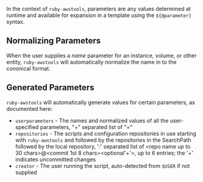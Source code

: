 In the context of `ruby-awstools`, parameters are any values determined at runtime and available for expansion in a template using the `${@parameter}` syntax.

## Normalizing Parameters

When the user supplies a *name* parameter for an instance, volume, or other entity, `ruby-awstools` will automatically normalize the name in to the cononical format.

## Generated Parameters

`ruby-awstools` will automatically generate values for certain parameters, as documented here:

 * `userparameters` - The names and normalized values of all the user-specified parameters, "+" separated list of "<param>=<value>"
 * `repositories` - The scripts and configuration repositories in use starting with `ruby-awstools` and followed by the repositories in the SearchPath followed by the local repository, ':' separated list of <repo name up to 30 chars>@<commit 1st 8 chars><optional'+'>, up to 6 entries; the '+' indicates uncommitted changes
 * `creator` - The user running the script, auto-detected from `$USER` if not supplied